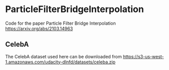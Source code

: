 # ParticleFilterBridgeInterpolation
Code for the paper Particle Filter Bridge Interpolation https://arxiv.org/abs/2103.14963

## CelebA

The CelebA dataset used here can be downloaded from  https://s3-us-west-1.amazonaws.com/udacity-dlnfd/datasets/celeba.zip
